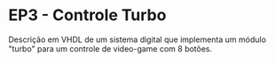 # EP3 - Controle Turbo

Descrição em VHDL de um sistema digital que implementa um módulo "turbo" para um controle de video-game com 8 botões.